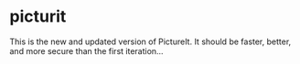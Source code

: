 # picturit
This is the new and updated version of PictureIt. It should be faster, better, and more secure than the first iteration...
